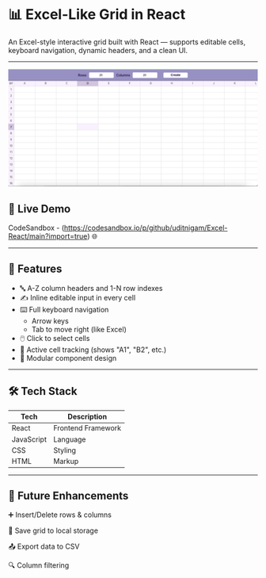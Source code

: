 # 📊 Excel-Like Grid in React

An Excel-style interactive grid built with React — supports editable cells, keyboard navigation, dynamic headers, and a clean UI.

---
![Excel Grid Screenshot](./assets/Excel.png)

## 🚀 Live Demo

CodeSandbox - (https://codesandbox.io/p/github/uditnigam/Excel-React/main?import=true) 🌐

---

## 🧠 Features

- 🔤 A-Z column headers and 1-N row indexes
- ✍️ Inline editable input in every cell
- ⌨️ Full keyboard navigation
  - Arrow keys
  - Tab to move right (like Excel)
- 🖱️ Click to select cells
- 📍 Active cell tracking (shows "A1", "B2", etc.)
- 🧩 Modular component design

---

## 🛠 Tech Stack

| Tech         | Description                 |
|--------------|-----------------------------|
| React        | Frontend Framework          |
| JavaScript   | Language                    |
| CSS          | Styling                     |
| HTML         | Markup                      |

---


## 🧠 Future Enhancements

➕ Insert/Delete rows & columns

💾 Save grid to local storage

📤 Export data to CSV

🔍 Column filtering